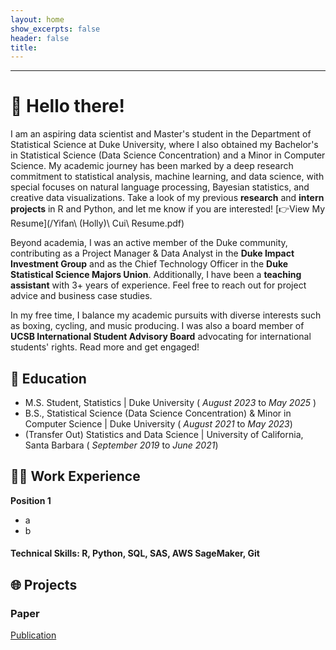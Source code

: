 ```yaml
---
layout: home
show_excerpts: false
header: false
title:     
---
```


------------------------------------------------------------------------------

# 👋 Hello there!

I am an aspiring data scientist and Master's student in the Department of  Statistical Science at Duke University, where I also obtained my Bachelor's in Statistical Science (Data Science Concentration) and a Minor in Computer Science. My academic journey has been marked by a deep research commitment to statistical analysis, machine learning, and data science, with special focuses on natural language processing, Bayesian statistics, and creative data visualizations. Take a look of my previous **research** and **intern projects** in R and Python, and let me know if you are interested! [👉View My Resume](/Yifan\ \(Holly\)\ Cui\ Resume.pdf)

Beyond academia, I was an active member of the Duke community, contributing as a Project Manager & Data Analyst in the **Duke Impact Investment Group** and as the Chief Technology Officer in the **Duke Statistical Science Majors Union**. Additionally, I have been a **teaching assistant** with 3+ years of experience. Feel free to reach out for project advice and business case studies. 

In my free time, I balance my academic pursuits with diverse interests such as boxing, cycling, and music producing. I was also a board member of **UCSB International Student Advisory Board** advocating for international students' rights. Read more and get engaged!


## 🏫 Education
- M.S. Student, Statistics | Duke University ( _August 2023_ to _May 2025_ )
- B.S., Statistical Science (Data Science Concentration) & Minor in Computer Science | Duke University ( _August 2021_ to _May 2023_)
- (Transfer Out) Statistics and Data Science | University of California, Santa Barbara ( _September 2019_ to _June 2021_)

## 👩‍💻 Work Experience
**Position 1**
- a
- b

#### Technical Skills: R, Python, SQL, SAS, AWS SageMaker, Git

## 🌐 Projects
### Paper
[Publication](https://ieeexplore.ieee.org/document/9332362)








